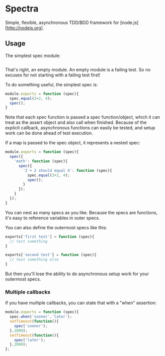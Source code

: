 # Spectra

Simple, flexible, asynchronous TDD/BDD framework for [node.js][http://nodejs.org].

## Usage

The simplest spec module:

```js

```

That's right, an empty module. An empty module is a failing test. So no excuses
for not starting with a failing test first!

To do something useful, the simplest spec is:

```js
module.exports = function (spec){
  spec.equal(2+2, 4);
  spec();
}
```

Note that each spec function is passed a spec function/object, which it can
treat as the assert object and also call when finished. Because of the explicit
callback, asynchronous functions can easily be tested, and setup work can be
done ahead of test execution.

If a map is passed to the spec object, it represents a nested spec:

```js
module.exports = function (spec){
  spec({
    'math': function (spec){
      spec({
        '2 + 2 should equal 4': function (spec){
          spec.equal(2+2, 4);
          spec();
        }
      });
    }
  });
}
```

You can nest as many specs as you like. Because the specs are functions, it's
easy to reference variables in outer specs.

You can also define the outermost specs like this:

```js
exports['first test'] = function (spec){
  // test something
}

exports['second test'] = function (spec){
  // test something else
}
```

But then you'll lose the ability to do asynchronous setup work for your
outermost specs.

### Multiple callbacks

If you have multiple callbacks, you can state that with a "when" assertion:

```js
module.exports = function (spec){
  spec.when('sooner','later');
  setTimeout(function(){
    spec('sooner');
  },1000);
  setTimeout(function(){
    spec('later');
  },2000);
};
```
